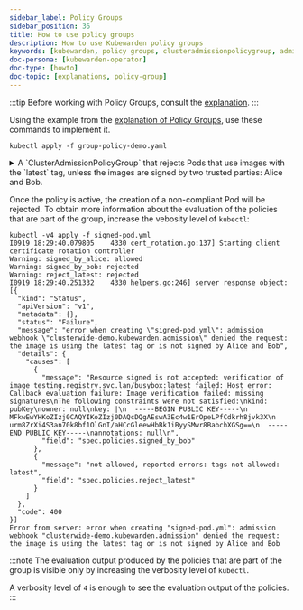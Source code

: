 ```yaml
---
sidebar_label: Policy Groups
sidebar_position: 36
title: How to use policy groups
description: How to use Kubewarden policy groups
keywords: [kubewarden, policy groups, clusteradmissionpolicygroup, admissionpolicygroup]
doc-persona: [kubewarden-operator]
doc-type: [howto]
doc-topic: [explanations, policy-group]
---
```


<head>
  <link rel="canonical" href="https://docs.kubewarden.io/howtos/policy-groups"/>
</head>

:::tip
Before working with Policy Groups, consult the
[explanation](../explanations/policy-groups.md).
:::

Using the example from the [explanation of Policy Groups](../explanations/policy-groups.md),
use these commands to implement it.

```shell
kubectl apply -f group-policy-demo.yaml
```

<details>

<summary>
A `ClusterAdmissionPolicyGroup` that rejects Pods that use images with the `latest` tag,
unless the images are signed by two trusted parties: Alice and Bob.
</summary>

```yaml
apiVersion: policies.kubewarden.io/v1
kind: ClusterAdmissionPolicyGroup # or AdmissionPolicyGroup
metadata:
  name: demo
spec:
  rules:
    - apiGroups: [""]
      apiVersions: ["v1"]
      resources: ["pods"]
      operations:
        - CREATE
        - UPDATE
  policies:
    signed_by_alice:
      module: ghcr.io/kubewarden/policies/verify-image-signatures:v0.3.0
      settings:
        modifyImagesWithDigest: false
        signatures:
          - image: "*"
            pubKeys:
              - |
                -----BEGIN PUBLIC KEY-----
                MFkwEwYHKoZIzj0CAQYIKoZIzj0DAQcDQgAEyg65hiNHt8FXTamzCn34IE3qMGcV
                yQz3gPlhoKq3yqa1GIofcgLjUZtcKlUSVAU2/S5gXqyDnsW6466Jx/ZVlg==
                -----END PUBLIC KEY-----
    signed_by_bob:
      module: ghcr.io/kubewarden/policies/verify-image-signatures:v0.3.0
      settings:
        modifyImagesWithDigest: false
        signatures:
          - image: "*"
            pubKeys:
              - |
                -----BEGIN PUBLIC KEY-----
                MFkwEwYHKoZIzj0CAQYIKoZIzj0DAQcDQgAEswA3Ec4w1ErOpeLPfCdkrh8jvk3X
                urm8ZrXi4S3an70k8bf1OlGnI/aHCcGleewHbBk1iByySMwr8BabchXGSg==
                -----END PUBLIC KEY-----
    reject_latest:
      module: registry://ghcr.io/kubewarden/policies/trusted-repos:v0.1.12
      settings:
        tags:
          reject:
            - latest
  expression: "reject_latest() || (signed_by_alice() && signed_by_bob())"
  message: "the image is using the latest tag or is not signed by Alice and Bob"
```

</details>

Once the policy is active, the creation of a non-compliant Pod will be rejected.
To obtain more information about the evaluation of the policies that are part of the
group, increase the vebosity level of `kubectl`:

```shell
kubectl -v4 apply -f signed-pod.yml
I0919 18:29:40.079805    4330 cert_rotation.go:137] Starting client certificate rotation controller
Warning: signed_by_alice: allowed
Warning: signed_by_bob: rejected
Warning: reject_latest: rejected
I0919 18:29:40.251332    4330 helpers.go:246] server response object: [{
  "kind": "Status",
  "apiVersion": "v1",
  "metadata": {},
  "status": "Failure",
  "message": "error when creating \"signed-pod.yml\": admission webhook \"clusterwide-demo.kubewarden.admission\" denied the request: the image is using the latest tag or is not signed by Alice and Bob",
  "details": {
    "causes": [
      {
        "message": "Resource signed is not accepted: verification of image testing.registry.svc.lan/busybox:latest failed: Host error: Callback evaluation failure: Image verification failed: missing signatures\nThe following constraints were not satisfied:\nkind: pubKey\nowner: null\nkey: |\n  -----BEGIN PUBLIC KEY-----\n  MFkwEwYHKoZIzj0CAQYIKoZIzj0DAQcDQgAEswA3Ec4w1ErOpeLPfCdkrh8jvk3X\n  urm8ZrXi4S3an70k8bf1OlGnI/aHCcGleewHbBk1iByySMwr8BabchXGSg==\n  -----END PUBLIC KEY-----\nannotations: null\n",
        "field": "spec.policies.signed_by_bob"
      },
      {
        "message": "not allowed, reported errors: tags not allowed: latest",
        "field": "spec.policies.reject_latest"
      }
    ]
  },
  "code": 400
}]
Error from server: error when creating "signed-pod.yml": admission webhook "clusterwide-demo.kubewarden.admission" denied the request: the image is using the latest tag or is not signed by Alice and Bob
```

:::note
The evaluation output produced by the policies that are part of the group is visible
only by increasing the verbosity level of `kubectl`.

A verbosity level of `4` is enough to see the evaluation output of the policies.
:::
